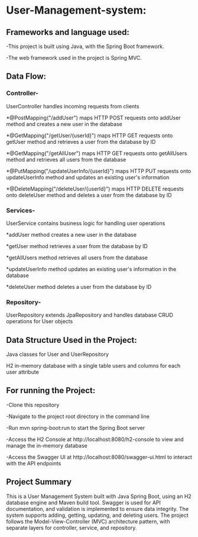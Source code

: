 # User-Management-system:
## Frameworks and language used:
-This project is built using Java, with the Spring Boot framework.

-The web framework used in the project is Spring MVC.

## Data Flow:
### Controller-

UserController handles incoming requests from clients

*@PostMapping("/addUser") maps HTTP POST requests onto addUser method and creates a new user in the database

*@GetMapping("/getUser/{userId}") maps HTTP GET requests onto getUser method and retrieves a user from the database by ID

*@GetMapping("/getAllUser") maps HTTP GET requests onto getAllUsers method and retrieves all users from the database

*@PutMapping("/updateUserInfo/{userId}") maps HTTP PUT requests onto updateUserInfo method and updates an existing user's information

*@DeleteMapping("/deleteUser/{userId}") maps HTTP DELETE requests onto deleteUser method and deletes a user from the database by ID


### Services-

UserService contains business logic for handling user operations

*addUser method creates a new user in the database

*getUser method retrieves a user from the database by ID

*getAllUsers method retrieves all users from the database

*updateUserInfo method updates an existing user's information in the database

*deleteUser method deletes a user from the database by ID


### Repository-

UserRepository extends JpaRepository and handles database CRUD operations for User objects



## Data Structure Used in the Project:

Java classes for User and UserRepository

H2 in-memory database with a single table users and columns for each user attribute

## For running the Project:

-Clone this repository

-Navigate to the project root directory in the command line

-Run mvn spring-boot:run to start the Spring Boot server

-Access the H2 Console at http://localhost:8080/h2-console to view and manage the in-memory database

-Access the Swagger UI at http://localhost:8080/swagger-ui.html to interact with the API endpoints

## Project Summary

This is a User Management System built with Java Spring Boot, using an H2 database engine and Maven build tool. Swagger is used for API documentation, and validation is implemented to ensure data integrity. The system supports adding, getting, updating, and deleting users. The project follows the Model-View-Controller (MVC) architecture pattern, with separate layers for controller, service, and repository.
